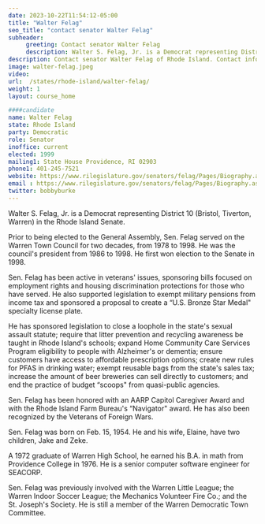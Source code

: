 ```yaml
---
date: 2023-10-22T11:54:12-05:00
title: "Walter Felag"
seo_title: "contact senator Walter Felag"
subheader:
     greeting: Contact senator Walter Felag
     description: Walter S. Felag, Jr. is a Democrat representing District 10 (Bristol, Tiverton, Warren) in the Rhode Island Senate.
description: Contact senator Walter Felag of Rhode Island. Contact information for Walter Felag includes email address, phone number, and mailing address.
image: walter-felag.jpeg
video:
url:  /states/rhode-island/walter-felag/
weight: 1
layout: course_home

####candidate
name: Walter Felag
state: Rhode Island
party: Democratic
role: Senator
inoffice: current
elected: 1999
mailing1: State House Providence, RI 02903
phone1: 401-245-7521
website: https://www.rilegislature.gov/senators/felag/Pages/Biography.aspx/
email : https://www.rilegislature.gov/senators/felag/Pages/Biography.aspx/
twitter: bobbyburke
---
```


Walter S. Felag, Jr. is a Democrat representing District 10 (Bristol, Tiverton, Warren) in the Rhode Island Senate.

Prior to being elected to the General Assembly, Sen. Felag served on the Warren Town Council for two decades, from 1978 to 1998. He was the council's president from 1986 to 1998. He first won election to the Senate in 1998.

Sen. Felag has been active in veterans' issues, sponsoring bills focused on employment rights and housing discrimination protections for those who have served. He also supported legislation to exempt military pensions from income tax and sponsored a proposal to create a “U.S. Bronze Star Medal" specialty license plate.

He has sponsored legislation to close a loophole in the state's sexual assault statute; require that litter prevention and recycling awareness be taught in Rhode Island's schools; expand Home Community Care Services Program eligibility to people with Alzheimer's or dementia; ensure customers have access to affordable prescription options; create new rules for PFAS in drinking water; exempt reusable bags from the state's sales tax; increase the amount of beer breweries can sell directly to customers; and end the practice of budget “scoops" from quasi-public agencies.

Sen. Felag has been honored with an AARP Capitol Caregiver Award and with the Rhode Island Farm Bureau's “Navigator" award. He has also been recognized by the Veterans of Foreign Wars.

Sen. Felag was born on Feb. 15, 1954. He and his wife, Elaine, have two children, Jake and Zeke.

A 1972 graduate of Warren High School, he earned his B.A. in math from Providence College in 1976. He is a senior computer software engineer for SEACORP.

Sen. Felag was previously involved with the Warren Little League; the Warren Indoor Soccer League; the Mechanics Volunteer Fire Co.; and the St. Joseph's Society. He is still a member of the Warren Democratic Town Committee.​
